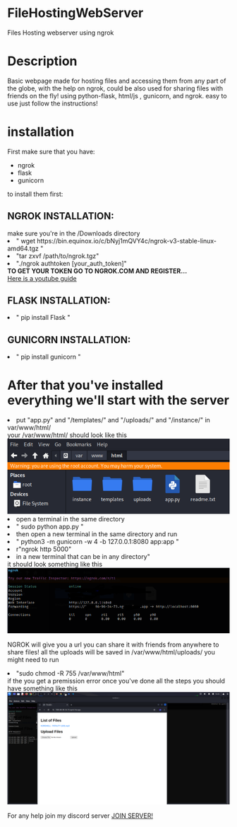 # FileHostingWebServer
Files Hosting webserver using ngrok


<h1> Description </h1>
Basic webpage made for hosting files and accessing them from any part of the globe, with the help on ngrok, could be also used for sharing files with friends on the fly!
using python-flask, html/js , gunicorn, and ngrok. easy to use just follow the instructions!

<h1>installation</h1>
First make sure that you have:
<ul>
  <li>ngrok</li>
  <li>flask</li>
  <li>gunicorn</li>
</ul>




to install them first:
<h2>NGROK INSTALLATION: </h2>
make sure you're in the /Downloads directory
<li > " wget https://bin.equinox.io/c/bNyj1mQVY4c/ngrok-v3-stable-linux-amd64.tgz "</li>
<li > "tar zxvf /path/to/ngrok.tgz"</li>
<li > "./ngrok authtoken [your_auth_token]"</li>
<b> TO GET YOUR TOKEN GO TO NGROK.COM AND REGISTER...</b>
<div>
<a href="https://www.youtube.com/watch?v=LYmhwKVNjk4&ab_channel=TECHDHEE">Here is a youtube guide</a>
</div>

<h2>FLASK INSTALLATION: </h2>
<li >" pip install Flask "</li>

<h2>GUNICORN INSTALLATION: </h2>
<li >" pip install gunicorn "</li>

<h1>After that you've installed everything we'll start with the server</h1>
<li> put "app.py" and "/templates/" and "/uploads/" and "/instance/" in var/www/html/ </li>
your /var/www/html/ should look like this 
<img src="screenshot1.PNG">
<li>open a terminal in the same directory</li>
<li >" sudo python app.py "</li>
<li>then open a new terminal in the same directory and run </li>
<li >" python3 -m gunicorn -w 4 -b 127.0.0.1:8080 app:app "</li>
<li >r"ngrok http 5000"</li>
<li>in a new terminal that can be in any directory"</li>
it should look something like this <img src="screenshot2.PNG">

NGROK will give you a url you can share it with friends from anywhere to share files!
all the uploads will be saved in /var/www/html/uploads/
you might need to run 
<li >"sudo chmod -R 755 /var/www/html" </li>
if the you get a premission error
once you've done all the steps you should have something like this 
<img src="screenshot3.PNG">

For any help join my discord server 
<a href="https://discord.gg/587R6vqK8w">JOIN SERVER!</a>
